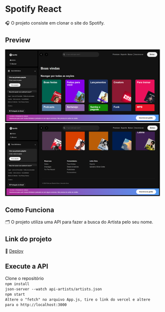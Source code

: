 # Spotify React

 🎧 O projeto consiste em clonar o site do Spotify.
  <br/>
  



## Preview

![Preview](./src/assets/icons/spotifyReact.png)
![Preview](./src/assets/icons/spotifyReact2.png)

## Como Funciona

🗂 O projeto utiliza uma API para fazer a busca do Artista pelo seu nome.

## Link do projeto

📌 [Deploy](https://spotify-react-three.vercel.app/)

## Execute a API
Clone o repositório
<br/>
`npm install`
<br/>
`json-server --watch api-artists/artists.json`
<br/>
`npm start`
<br/>
`Altere o "fetch" no arquivo App.js, tire o link do vercel e altere para o http://localhost:3000`
